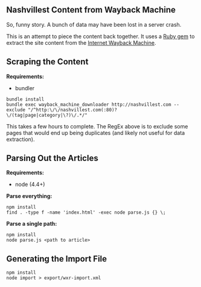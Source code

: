 ## Nashvillest Content from Wayback Machine

So, funny story. A bunch of data may have been lost in a server crash.

This is an attempt to piece the content back together. It uses a [Ruby gem](https://github.com/hartator/wayback-machine-downloader) to extract the site content from the [Internet Wayback Machine](https://archive.org).

## Scraping the Content

**Requirements:**
- bundler

```
bundle install
bundle exec wayback_machine_downloader http://nashvillest.com --exclude "/^http:\/\/nashvillest.com(:80)?\/(tag|page|category|\?)\/.*/"
```

This takes a few hours to complete. The RegEx above is to exclude some pages that would end up being duplicates (and likely not useful for data extraction).

## Parsing Out the Articles

**Requirements:**
- node (4.4+)

**Parse everything:**

```
npm install
find . -type f -name 'index.html' -exec node parse.js {} \;
```

**Parse a single path:**

```
npm install
node parse.js <path to article>
```

## Generating the Import File

```
npm install
node import > export/wxr-import.xml
```
